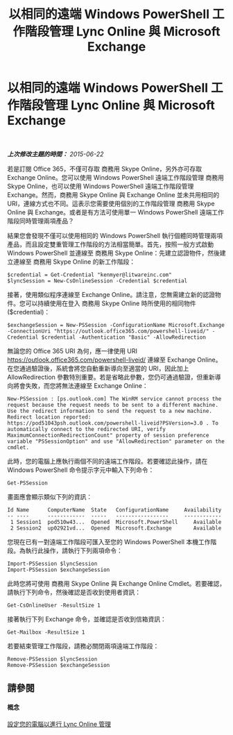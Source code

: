 ﻿---
title: 以相同的遠端 Windows PowerShell 工作階段管理 Lync Online 與 Microsoft Exchange
TOCTitle: 以相同的遠端 Windows PowerShell 工作階段管理 Lync Online 與 Microsoft Exchange
ms:assetid: 4eb4b5f0-f407-46bd-a2ac-a7ccbc387d51
ms:mtpsurl: https://technet.microsoft.com/zh-tw/library/Dn362787(v=OCS.15)
ms:contentKeyID: 56269087
ms.date: 08/10/2015
mtps_version: v=OCS.15
ms.translationtype: HT
---

# 以相同的遠端 Windows PowerShell 工作階段管理 Lync Online 與 Microsoft Exchange

 

_**上次修改主題的時間：** 2015-06-22_

若是訂閱 Office 365，不僅可存取 商務用 Skype Online，另外亦可存取 Exchange Online。您可以使用 Windows PowerShell 遠端工作階段管理 商務用 Skype Online，也可以使用 Windows PowerShell 遠端工作階段管理 Exchange。然而，商務用 Skype Online 與 Exchange Online 並未共用相同的 URI，連線方式也不同。這表示您需要使用個別的工作階段管理 商務用 Skype Online 與 Exchange。或者是有方法可使用單一 Windows PowerShell 遠端工作階段同時管理兩項產品？

結果您會發現不僅可以使用相同的 Windows PowerShell 執行個體同時管理兩項產品，而且設定雙重管理工作階段的方法相當簡單。首先，按照一般方式啟動 Windows PowerShell 並連線至 商務用 Skype Online：先建立認證物件，然後建立連線至 商務用 Skype Online 的新工作階段：

    $credential = Get-Credential "kenmyer@litwareinc.com"
    $lyncSession = New-CsOnlineSession -Credential $credential

接著，使用類似程序連線至 Exchange Online。請注意，您無需建立新的認證物件。您可以持續使用在登入 商務用 Skype Online 時所使用的相同物件 ($credential)：

    $exchangeSession = New-PSSession -ConfigurationName Microsoft.Exchange -ConnectionUri "https://outlook.office365.com/powershell-liveid/" -Credential $credential -Authentication "Basic" -AllowRedirection

無論您的 Office 365 URI 為何，應一律使用 URI https://outlook.office365.com/powershell-liveid/ 連線至 Exchange Online。在您通過驗證後，系統會將您自動重新導向至適當的 URI，因此加上 AllowRedirection 參數特別重要。若是省略此參數，您仍可通過驗證，但重新導向將會失敗，而您將無法連線至 Exchange Online：

    New-PSSession : [ps.outlook.com] The WinRM service cannot process the request because the request needs to be sent to a different machine. Use the redirect information to send the request to a new machine.  Redirect location reported: https://pod51043psh.outlook.com/powershell-liveid?PSVersion=3.0 . To automatically connect to the redirected URI, verify  MaximumConnectionRedirectionCount" property of session preference variable "PSSessionOption" and use "AllowRedirection" parameter on the cmdlet.

此時，您的電腦上應執行兩個不同的遠端工作階段。若要確認此操作，請在 Windows PowerShell 命令提示字元中輸入下列命令：

    Get-PSSession

畫面應會顯示類似下列的資訊：

    Id Name      ComputerName  State   ConfigurationName     Availability
    -- ----      ------------  -----   -----------------     ------------
     1 Session1  pod510w43...  Opened  Microsoft.PowerShell     Available
     2 Session2  up02921vd...  Opened  Microsoft.Exchange       Available

您現在已有一對遠端工作階段可匯入至您的 Windows PowerShell 本機工作階段。為執行此操作，請執行下列兩項命令：

    Import-PSSession $lyncSession
    Import-PSSession $exchangeSession

此時您將可使用 商務用 Skype Online 與 Exchange Online Cmdlet。若要確認，請執行下列命令，然後確認是否收到使用者資訊：

    Get-CsOnlineUser -ResultSize 1

接著執行下列 Exchange 命令，並確認是否收到信箱資訊：

    Get-Mailbox -ResultSize 1

若要結束管理工作階段，請務必關閉兩項遠端工作階段：

    Remove-PSSession $lyncSession
    Remove-PSSession $exchangeSession

## 請參閱

#### 概念

[設定您的電腦以進行 Lync Online 管理](configuring-your-computer-for-skype-for-business-online-management.md)


